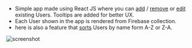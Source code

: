 - Simple app made using React JS where you can [add](http://i.imgur.com/7WfCWZ6.png) / [remove](http://i.imgur.com/GwYjSsA.png) or [edit](http://i.imgur.com/8bLyiIM.png) existing Users. Tooltips are added for better UX.
- Each User shown in the app is rendered from Firebase collection.
- here is also a feature that [sorts](http://i.imgur.com/IBah4zD.png) Users by name form A-Z or Z-A.

![screenshot](http://i.imgur.com/4J2sxCR.png)
